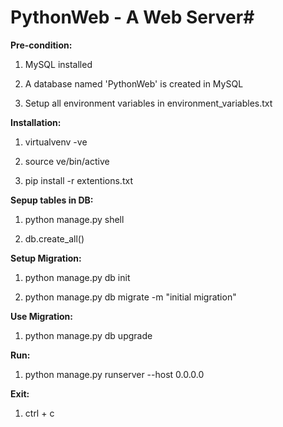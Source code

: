 # PythonWeb  - A Web Server#

**Pre-condition:**

 1. MySQL installed

 2. A database named 'PythonWeb' is created in MySQL

 3. Setup all environment variables in environment_variables.txt


**Installation:**

  1. virtualvenv -ve

  2. source ve/bin/active

  3. pip install -r extentions.txt


**Sepup tables in DB:**

1. python manage.py shell

2. db.create_all()


**Setup Migration:**

1. python manage.py db init

2. python manage.py db migrate -m "initial migration"


**Use Migration:**

1. python manage.py db upgrade


**Run:**

1. python manage.py runserver --host 0.0.0.0


**Exit:**

1. ctrl + c
